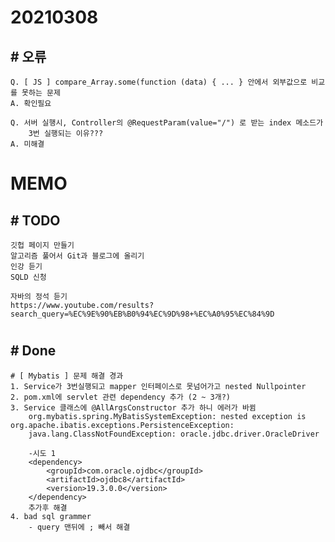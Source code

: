 # 20210308

## # 오류
    Q. [ JS ] compare_Array.some(function (data) { ... } 안에서 외부값으로 비교를 못하는 문제
    A. 확인필요

    Q. 서버 실행시, Controller의 @RequestParam(value="/") 로 받는 index 메소드가
        3번 실행되는 이유???
    A. 미해결
    
# MEMO


## # TODO

    깃헙 페이지 만들기
    알고리즘 풀어서 Git과 블로그에 올리기
    인강 듣기
    SQLD 신청
    
    자바의 정석 듣기
    https://www.youtube.com/results?search_query=%EC%9E%90%EB%B0%94%EC%9D%98+%EC%A0%95%EC%84%9D
#

## # Done

    # [ Mybatis ] 문제 해결 경과
    1. Service가 3번실행되고 mapper 인터페이스로 못넘어가고 nested Nullpointer 
    2. pom.xml에 servlet 관련 dependency 추가 (2 ~ 3개?)
    3. Service 클래스에 @AllArgsConstructor 추가 하니 에러가 바뀜
        org.mybatis.spring.MyBatisSystemException: nested exception is org.apache.ibatis.exceptions.PersistenceException: 
        java.lang.ClassNotFoundException: oracle.jdbc.driver.OracleDriver
    
        -시도 1
        <dependency>
            <groupId>com.oracle.ojdbc</groupId>
            <artifactId>ojdbc8</artifactId>
            <version>19.3.0.0</version>
        </dependency>
        추가후 해결
    4. bad sql grammer
        - query 맨뒤에 ; 빼서 해결
